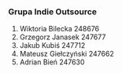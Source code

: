 ### Grupa Indie Outsource
1. Wiktoria Bilecka 248676
2. Grzegorz Janasek 247677
3. Jakub Kubiś 247712
4. Mateusz Giełczyński 247662
5. Adrian Bień 247630
